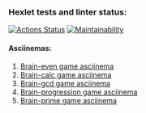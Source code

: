 ### Hexlet tests and linter status:
[![Actions Status](https://github.com/filatow/frontend-project-44/workflows/hexlet-check/badge.svg)](https://github.com/filatow/frontend-project-44/actions)
[![Maintainability](https://api.codeclimate.com/v1/badges/2eb200e08958c120dc68/maintainability)](https://codeclimate.com/github/filatow/frontend-project-44/maintainability)

#### Asciinemas:
1. [Brain-even game asciinema](https://asciinema.org/a/m6BvccOZkwm9B1Vec1LPKmkUs)
2. [Brain-calc game asciinema](https://asciinema.org/a/aPYo5TDyoAedlUyImaPqXfPXI)
3. [Brain-gcd game asciinema](https://asciinema.org/a/hwvyOHBW8UU4A44hvaEasiIFy)
4. [Brain-progression game asciinema](https://asciinema.org/a/WETYZbCSUng4IRvbiOGnXNLrr)
5. [Brain-prime game asciinema](https://asciinema.org/a/astLltwIwAEM9IRWr8Jf94FTU)